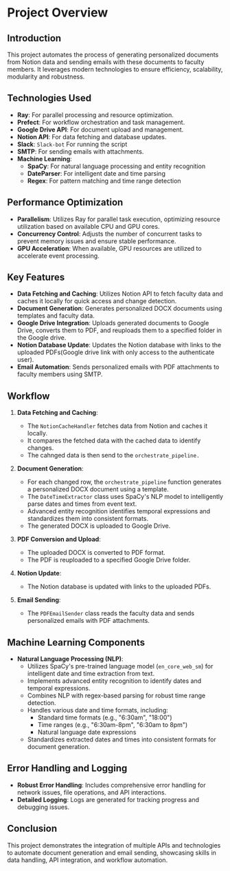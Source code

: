 # Project Overview

## Introduction

This project automates the process of generating personalized documents from Notion data and sending emails with these documents to faculty members. It leverages modern technologies to ensure efficiency, scalability, modularity and robustness.

## Technologies Used

- **Ray**: For parallel processing and resource optimization.
- **Prefect**: For workflow orchestration and task management.
- **Google Drive API**: For document upload and management.
- **Notion API**: For data fetching and database updates.
- **Slack**: `Slack-bot` For running the script 
- **SMTP**: For sending emails with attachments.
- **Machine Learning**: 
  - **SpaCy**: For natural language processing and entity recognition
  - **DateParser**: For intelligent date and time parsing
  - **Regex**: For pattern matching and time range detection

## Performance Optimization

- **Parallelism**: Utilizes Ray for parallel task execution, optimizing resource utilization based on available CPU and GPU cores.
- **Concurrency Control**: Adjusts the number of concurrent tasks to prevent memory issues and ensure stable performance.
- **GPU Acceleration**: When available, GPU resources are utilized to accelerate event processing.

## Key Features

- **Data Fetching and Caching**: Utilizes Notion API to fetch faculty data and caches it locally for quick access and change detection.
- **Document Generation**: Generates personalized DOCX documents using templates and faculty data.
- **Google Drive Integration**: Uploads generated documents to Google Drive, converts them to PDF, and reuploads them to a specified folder in the Google drive.
- **Notion Database Update**: Updates the Notion database with links to the uploaded PDFs(Google drive link with  only access to the authenticate user).
- **Email Automation**: Sends personalized emails with PDF attachments to faculty members using SMTP.

## Workflow

1. **Data Fetching and Caching**:
   - The `NotionCacheHandler` fetches data from Notion and caches it locally.
   - It compares the fetched data with the cached data to identify changes.
   - The cahnged data is then send to the `orchestrate_pipeline.`

2. **Document Generation**:
   - For each changed row, the `orchestrate_pipeline` function generates a personalized DOCX document using a template.
   - The `DateTimeExtractor` class uses SpaCy's NLP model to intelligently parse dates and times from event text.
   - Advanced entity recognition identifies temporal expressions and standardizes them into consistent formats.
   - The generated DOCX is uploaded to Google Drive.

3. **PDF Conversion and Upload**:
   - The uploaded DOCX is converted to PDF format.
   - The PDF is reuploaded to a specified Google Drive folder.

4. **Notion Update**:
   - The Notion database is updated with links to the uploaded PDFs.

5. **Email Sending**:
   - The `PDFEmailSender` class reads the faculty data and sends personalized emails with PDF attachments.

## Machine Learning Components

- **Natural Language Processing (NLP)**:
  - Utilizes SpaCy's pre-trained language model (`en_core_web_sm`) for intelligent date and time extraction from text.
  - Implements advanced entity recognition to identify dates and temporal expressions.
  - Combines NLP with regex-based parsing for robust time range detection.
  - Handles various date and time formats, including:
    - Standard time formats (e.g., "6:30am", "18:00")
    - Time ranges (e.g., "6:30am-8pm", "6:30am to 8pm")
    - Natural language date expressions
  - Standardizes extracted dates and times into consistent formats for document generation.

## Error Handling and Logging

- **Robust Error Handling**: Includes comprehensive error handling for network issues, file operations, and API interactions.
- **Detailed Logging**: Logs are generated for tracking progress and debugging issues.

## Conclusion

This project demonstrates the integration of multiple APIs and technologies to automate document generation and email sending, showcasing skills in data handling, API integration, and workflow automation. 